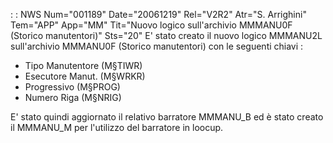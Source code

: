  :  : NWS Num="001189" Date="20061219" Rel="V2R2" Atr="S. Arrighini" Tem="APP" App="MM" Tit="Nuovo logico sull'archivio MMMANU0F (Storico manutentori)" Sts="20"
E' stato creato il nuovo logico MMMANU2L sull'archivio MMMANU0F (Storico manutentori) con le seguenti chiavi : 
- Tipo Manutentore (M§TIWR)
- Esecutore Manut. (M§WRKR)
- Progressivo (M§PROG)
- Numero Riga (M§NRIG)

E' stato quindi aggiornato il relativo barratore MMMANU_B ed è stato creato il MMMANU_M per l'utilizzo del barratore in loocup.
